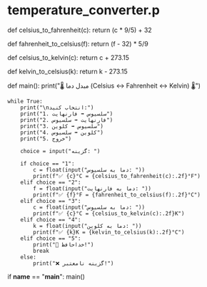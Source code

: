 # temperature_converter.p

def celsius_to_fahrenheit(c):
    return (c * 9/5) + 32

def fahrenheit_to_celsius(f):
    return (f - 32) * 5/9

def celsius_to_kelvin(c):
    return c + 273.15

def kelvin_to_celsius(k):
    return k - 273.15

def main():
    print("🌡️ مبدل دما (Celsius ↔ Fahrenheit ↔ Kelvin) 🌡️")

    while True:
        print("\nانتخاب کنید:")
        print("1. سلسیوس ➡️ فارنهایت")
        print("2. فارنهایت ➡️ سلسیوس")
        print("3. سلسیوس ➡️ کلوین")
        print("4. کلوین ➡️ سلسیوس")
        print("5. خروج")

        choice = input("گزینه: ")

        if choice == "1":
            c = float(input("دما به سلسیوس: "))
            print(f"✅ {c}°C = {celsius_to_fahrenheit(c):.2f}°F")
        elif choice == "2":
            f = float(input("دما به فارنهایت: "))
            print(f"✅ {f}°F = {fahrenheit_to_celsius(f):.2f}°C")
        elif choice == "3":
            c = float(input("دما به سلسیوس: "))
            print(f"✅ {c}°C = {celsius_to_kelvin(c):.2f}K")
        elif choice == "4":
            k = float(input("دما به کلوین: "))
            print(f"✅ {k}K = {kelvin_to_celsius(k):.2f}°C")
        elif choice == "5":
            print("👋 خداحافظ!")
            break
        else:
            print("❌ گزینه نامعتبر!")

if __name__ == "__main__":
    main()

